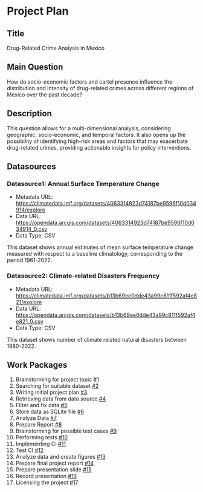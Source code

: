 # Project Plan

## Title
Drug-Related Crime Analysis in Mexico

## Main Question

How do socio-economic factors and cartel presence influence the distribution and intensity of drug-related crimes across different regions of Mexico over the past decade?

## Description

<!-- Describe your data science project in max. 200 words. Consider writing about why and how you attempt it. -->
This question allows for a multi-dimensional analysis, considering geographic, socio-economic, and temporal factors. It also opens up the possibility of identifying high-risk areas and factors that may exacerbate drug-related crimes, providing actionable insights for policy interventions.

## Datasources

<!-- Describe each datasources you plan to use in a section. Use the prefic "DatasourceX" where X is the id of the datasource. -->

### Datasource1: Annual Surface Temperature Change
* Metadata URL: https://climatedata.imf.org/datasets/4063314923d74187be9596f10d034914/explore
* Data URL: https://opendata.arcgis.com/datasets/4063314923d74187be9596f10d034914_0.csv
* Data Type: CSV

This dataset shows annual estimates of mean surface temperature change measured with respect to a baseline climatology, corresponding to the period 1961-2022.

### Datasource2: Climate-related Disasters Frequency
* Metadata URL: https://climatedata.imf.org/datasets/b13b69ee0dde43a99c811f592af4e821/explore
* Data URL: https://opendata.arcgis.com/datasets/b13b69ee0dde43a99c811f592af4e821_0.csv
* Data Type: CSV

This dataset shows number of climate related natural disasters between 1980-2022.
## Work Packages

<!-- List of work packages ordered sequentially, each pointing to an issue with more details. -->

1. Brainstorming for project topic [#1][i1]
2. Searching for suitable dataset [#2][i2]
3. Writing initial project plan [#3][i3]
4. Retrieving data from data source [#4][i4]
5. Filter and fix data [#5][i5]
6. Store data as SQLite file [#6][i6]
7. Analyze Data [#7][i7]
8. Prepare Report [#8][i8]
9. Brainstorming for possible test cases [#9][i9]
10. Performing tests [#10][i10]
11. Implementing CI [#11][i11]
12. Test CI [#12][i12]
13. Analyze data and create figures [#13][i13]
14. Prepare final project report [#14][i14]
15. Prepare presentation slide [#15][i15]
16. Record presentation [#16][i16]
17. Licensing the project [#17][i17]

[i1]: https://github.com/tanvirtanjum/MADE-SS-24/issues/1
[i2]: https://github.com/tanvirtanjum/MADE-SS-24/issues/2
[i3]: https://github.com/tanvirtanjum/MADE-SS-24/issues/3
[i4]: https://github.com/tanvirtanjum/MADE-SS-24/issues/4
[i5]: https://github.com/tanvirtanjum/MADE-SS-24/issues/5
[i6]: https://github.com/tanvirtanjum/MADE-SS-24/issues/6
[i7]: https://github.com/tanvirtanjum/MADE-SS-24/issues/7
[i8]: https://github.com/tanvirtanjum/MADE-SS-24/issues/8
[i9]: https://github.com/tanvirtanjum/MADE-SS-24/issues/9
[i10]: https://github.com/tanvirtanjum/MADE-SS-24/issues/10
[i11]: https://github.com/tanvirtanjum/MADE-SS-24/issues/11
[i12]: https://github.com/tanvirtanjum/MADE-SS-24/issues/12
[i13]: https://github.com/tanvirtanjum/MADE-SS-24/issues/13
[i14]: https://github.com/tanvirtanjum/MADE-SS-24/issues/14
[i15]: https://github.com/tanvirtanjum/MADE-SS-24/issues/15
[i16]: https://github.com/tanvirtanjum/MADE-SS-24/issues/16
[i17]: https://github.com/tanvirtanjum/MADE-SS-24/issues/17